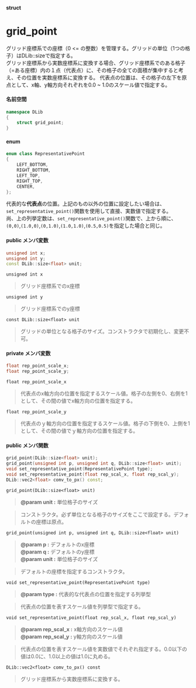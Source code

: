 #### struct
# grid_point
グリッド座標系での座標（0 <= の整数）を管理する。グリッドの単位（1つの格子）はDLib::size<float>で指定する。  
グリッド座標系から実数座標系に変換する場合、グリッド座標系でのある格子（=ある座標）内の１点（代表点）に、その格子の全ての面積が集中すると考え、その位置を実数座標系に変換する。
代表点の位置は、その格子の左下を原点として、x軸、y軸方向それぞれを0.0 ~ 1.0のスケール値で指定する。

#### 名前空間
```c++
namespace DLib
{
	struct grid_point;
}

```

#### enum
```c++
enum class RepresentativePoint
{
	LEFT_BOTTOM,
	RIGHT_BOTTOM,
	LEFT_TOP,
	RIGHT_TOP,
	CENTER,
};
```
代表的な**代表点**の位置。上記のもの以外の位置に設定したい場合は、`set_representative_point()`関数を使用して直接、実数値で指定する。  
尚、上の列挙定数は、`set_representative_point()`関数で、上から順に、`(0,0)`,`(1.0,0)`,`(0,1.0)`,`(1.0,1.0)`,`(0.5,0.5)`を指定した場合と同じ。

#### public メンバ変数
```c++
unsigned int x;
unsigned int y;
const DLib::size<float> unit;
```

`unsigned int x`
>グリッド座標系でのx座標

`unsigned int y`
>グリッド座標系でのy座標

`const DLib::size<float> unit`
>グリッドの単位となる格子のサイズ。コンストラクタで初期化し、変更不可。

#### private メンバ変数
```c++
float rep_point_scale_x;
float rep_point_scale_y;
```

`float rep_point_scale_x`
>代表点のx軸方向の位置を指定するスケール値。格子の左側を0、右側を1として、その間の値でx軸方向の位置を指定する。

`float rep_point_scale_y`
>代表点のｙ軸方向の位置を指定するスケール値。格子の下側を0、上側を1として、その間の値でｙ軸方向の位置を指定する。

#### public メンバ関数
```c++
grid_point(DLib::size<float> unit);
grid_point(unsigned int p, unsigned int q, DLib::size<float> unit);
void set_representative_point(RepresentativePoint type);
void set_representative_point(float rep_scal_x, float rep_scal_y);
DLib::vec2<float> comv_to_px() const;
```

`grid_point(DLib::size<float> unit)`
>**@param unit :** 単位格子のサイズ  

>コンストラクタ。必ず単位となる格子のサイズをここで設定する。デフォルトの座標は原点。

`grid_point(unsigned int p, unsigned int q, DLib::size<float> unit)`
>**@param p :** デフォルトのx座標  
>**@param q :** デフォルトのy座標  
>**@param unit :** 単位格子のサイズ  

>デフォルトの座標を指定するコンストラクタ。

`void set_representative_point(RepresentativePoint type)`
>**@param type :** 代表的な代表点の位置を指定する列挙型  

>代表点の位置を表すスケール値を列挙型で指定する。

`void set_representative_point(float rep_scal_x, float rep_scal_y)`
>**@param rep_scal_x :** x軸方向のスケール値  
>**@param rep_scal_y :** y軸方向のスケール値  

>代表点の位置を表すスケール値を実数値でそれぞれ指定する。0.0以下の値は0.0に、1.0以上の値は1.0に丸める。

`DLib::vec2<float> comv_to_px() const`
>グリッド座標系から実数座標系に変換する。
